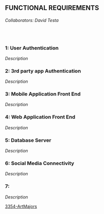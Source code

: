 ## FUNCTIONAL REQUIREMENTS
###### Collaborators: David Testa
<br />

### 1: User Authentication
*Description*

### 2: 3rd party app Authentication
*Description*

### 3: Mobile Application Front End
*Description*

### 4: Web Application Front End
*Description*

### 5: Database Server
*Description*

### 6: Social Media Connectivity
*Description*

### 7: 
*Description*





[3354-ArtMajors](https://github.com/dtesta82/3354-ArtMajors)